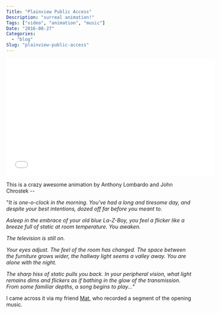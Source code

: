 ```yaml
---
Title: "Plainview Public Access"
Description: "surreal animation!"
Tags: ["video", "animation", "music"]
Date: "2016-08-27"
Categories:
  - "blog"
Slug: "plainview-public-access"
---
```


<div class="video-container">
<iframe width="560" height="315" src="//www.youtube.com/embed/AVLPKf0uAhI" frameborder="0" allowfullscreen></iframe>
</div>

This is a crazy awesome animation by Anthony Lombardo and John Chrostek --

"<i>It is one-o-clock in the morning. You've had a long and tiresome day, and despite your best intentions, dozed off far before you meant to.

Asleep in the embrace of your old blue La-Z-Boy, you feel a flicker like a breeze full of static at room temperature. You awaken.

The television is still on.

Your eyes adjust. The feel of the room has changed. The space between the furniture grows wider, the hallway light seems a valley away. You are alone with the night.

The sharp hiss of static pulls you back. In your peripheral vision, what light remains dims and flickers as if bathing in the glow of the transmission. From some familiar depths, a song begins to play...</i>"

I came across it via my friend <a href="http://www.sfhaa.org/">Mat</a>, who recorded a segment of the opening music.

